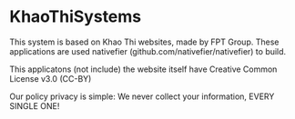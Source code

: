 # KhaoThiSystems
This system is based on Khao Thi websites, made by FPT Group. These applications are used nativefier (github.com/nativefier/nativefier) to build. 


This applicatons (not include) the website itself have Creative Common License v3.0 (CC-BY)

Our policy privacy is simple: We never collect your information, EVERY SINGLE ONE!

